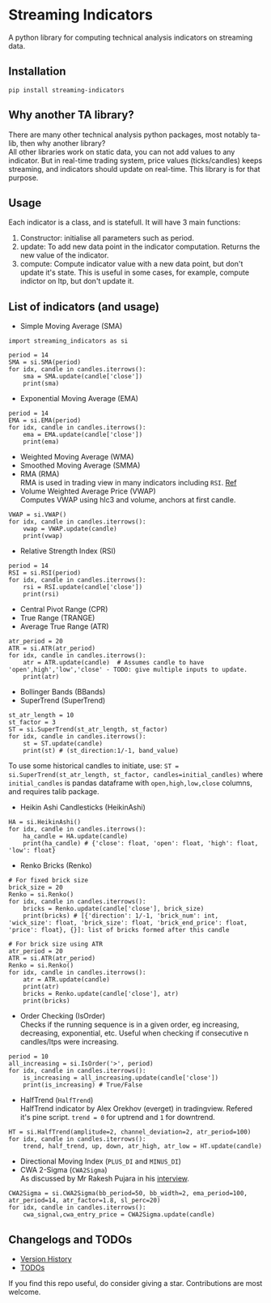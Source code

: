 # Streaming Indicators 

A python library for computing technical analysis indicators on streaming data.

## Installation
```
pip install streaming-indicators
```
## Why another TA library?
There are many other technical analysis python packages, most notably ta-lib, then why another library?  
All other libraries work on static data, you can not add values to any indicator. But in real-time trading system, price values (ticks/candles) keeps streaming, and indicators should update on real-time. This library is for that purpose.

## Usage
Each indicator is a class, and is statefull. It will have 3 main functions:
1. Constructor: initialise all parameters such as period.
2. update: To add new data point in the indicator computation. Returns the new value of the indicator.
3. compute: Compute indicator value with a new data point, but don't update it's state. This is useful in some cases, for example, compute indictor on ltp, but don't update it.

## List of indicators (and usage)
- Simple Moving Average (SMA)  
```
import streaming_indicators as si

period = 14
SMA = si.SMA(period)
for idx, candle in candles.iterrows():
    sma = SMA.update(candle['close'])
    print(sma)
```
- Exponential Moving Average (EMA)  
```
period = 14
EMA = si.EMA(period)
for idx, candle in candles.iterrows():
    ema = EMA.update(candle['close'])
    print(ema)
```
- Weighted Moving Average (WMA)  
- Smoothed Moving Average (SMMA)  
- RMA (RMA)   
RMA is used in trading view in many indicators including `RSI`. [Ref](https://www.tradingview.com/pine-script-reference/v6/#fun_ta.rma)
- Volume Weighted Average Price (VWAP)  
Computes VWAP using hlc3 and volume, anchors at first candle.
```
VWAP = si.VWAP()
for idx, candle in candles.iterrows():
    vwap = VWAP.update(candle)
    print(vwap)
```
- Relative Strength Index (RSI)  
```
period = 14
RSI = si.RSI(period)
for idx, candle in candles.iterrows():
    rsi = RSI.update(candle['close'])
    print(rsi)
```
- Central Pivot Range (CPR)  
- True Range (TRANGE)  
- Average True Range (ATR)  
```
atr_period = 20
ATR = si.ATR(atr_period)
for idx, candle in candles.iterrows():
    atr = ATR.update(candle)  # Assumes candle to have 'open',high','low','close' - TODO: give multiple inputs to update.
    print(atr)
```
- Bollinger Bands (BBands)  
- SuperTrend (SuperTrend)   
```
st_atr_length = 10
st_factor = 3
ST = si.SuperTrend(st_atr_length, st_factor)
for idx, candle in candles.iterrows():
    st = ST.update(candle)
    print(st) # (st_direction:1/-1, band_value)
```
To use some historical candles to initiate, use: `ST = si.SuperTrend(st_atr_length, st_factor, candles=initial_candles)` where `initial_candles` is pandas dataframe with `open,high,low,close` columns, and requires talib package.
- Heikin Ashi Candlesticks (HeikinAshi)  
```
HA = si.HeikinAshi()
for idx, candle in candles.iterrows():
    ha_candle = HA.update(candle)
    print(ha_candle) # {'close': float, 'open': float, 'high': float, 'low': float}
```
- Renko Bricks (Renko)  
```
# For fixed brick size
brick_size = 20
Renko = si.Renko()
for idx, candle in candles.iterrows():
    bricks = Renko.update(candle['close'], brick_size)
    print(bricks) # [{'direction': 1/-1, 'brick_num': int, 'wick_size': float, 'brick_size': float, 'brick_end_price': float, 'price': float}, {}]: list of bricks formed after this candle
```
```
# For brick size using ATR
atr_period = 20
ATR = si.ATR(atr_period)
Renko = si.Renko()
for idx, candle in candles.iterrows():
    atr = ATR.update(candle)
    print(atr)
    bricks = Renko.update(candle['close'], atr)
    print(bricks)
```
- Order Checking (IsOrder)  
Checks if the running sequence is in a given order, eg increasing, decreasing, exponential, etc. Useful when checking if consecutive n candles/ltps were increasing.
```
period = 10
all_increasing = si.IsOrder('>', period)
for idx, candle in candles.iterrows():
    is_increasing = all_increasing.update(candle['close'])
    print(is_increasing) # True/False
```
- HalfTrend (`HalfTrend`)  
HalfTrend indicator by Alex Orekhov (everget) in tradingview. Refered it's pine script. `trend = 0` for uptrend and `1` for downtrend.
```
HT = si.HalfTrend(amplitude=2, channel_deviation=2, atr_period=100)
for idx, candle in candles.iterrows():
    trend, half_trend, up, down, atr_high, atr_low = HT.update(candle)
```
- Directional Moving Index (`PLUS_DI` and `MINUS_DI`)  
- CWA 2-Sigma (`CWA2Sigma`)  
As discussed by Mr Rakesh Pujara in his [interview](https://www.youtube.com/watch?v=tSlfPgaWIu4).
```
CWA2Sigma = si.CWA2Sigma(bb_period=50, bb_width=2, ema_period=100, atr_period=14, atr_factor=1.8, sl_perc=20)
for idx, candle in candles.iterrows():
    cwa_signal,cwa_entry_price = CWA2Sigma.update(candle)
```

## Changelogs and TODOs
- [Version History](version_history.md)
- [TODOs](TODO.md)

If you find this repo useful, do consider giving a star. Contributions are most welcome.